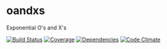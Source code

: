 # oandxs
Exponential O's and X's


[![Build Status](https://img.shields.io/travis/bag-man/oandxs.svg?style=flat-square)](https://travis-ci.org/bag-man/oandxs)
[![Coverage](https://img.shields.io/codecov/c/github/bag-man/oandxs.svg?style=flat-square)](https://codecov.io/github/bag-man/oandxs)
[![Dependencies](https://img.shields.io/david/bag-man/oandxs.svg?style=flat-square)](https://david-dm.org/bag-man/oandxs)
[![Code Climate](https://img.shields.io/codeclimate/github/bag-man/oandxs.svg?style=flat-square)](https://codeclimate.com/github/bag-man/oandxs)
